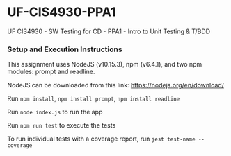 # UF-CIS4930-PPA1
UF CIS4930 - SW Testing for CD - PPA1 - Intro to Unit Testing &amp; T/BDD 

### Setup and Execution Instructions

This assignment uses NodeJS (v10.15.3), npm (v6.4.1), and two npm modules: prompt and readline.

NodeJS can be downloaded from this link: 
https://nodejs.org/en/download/

Run `npm install`, `npm install prompt`, `npm install readline` 

Run `node index.js` to run the app

Run `npm run test` to execute the tests

To run individual tests with a coverage report, run `jest test-name --coverage`



